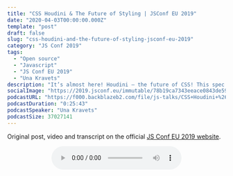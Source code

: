 ```yaml
---
title: "CSS Houdini & The Future of Styling | JSConf EU 2019"
date: "2020-04-03T00:00:00.000Z"
template: "post"
draft: false
slug: "css-houdini-and-the-future-of-styling-jsconf-eu-2019"
category: "JS Conf 2019"
tags:
  - "Open source"
  - "Javascript"
  - "JS Conf EU 2019"
  - "Una Kravets"
description: "It’s almost here! Houdini — the future of CSS! This spec allows developers to write web worklets with JavaScript syntax and access the CSS Object Model for the very first time. Everything will change! In this talk, we’ll will walk through some of the visual magic we can create by using Houdini and its various upcoming browser APIs, and go through a live demo of how we can get started with implementation. Learn about how to use Houdini and what it means for the future of web application styling."
socialImage: "https://2019.jsconf.eu/immutable/78b19ca7343eeace0843de5996fa1c4306db920e/images/cms/una-kravets-6152f1e7-1000-square.jpg"
podcastURL: "https://f000.backblazeb2.com/file/js-talks/CSS+Houdini+%26+The+Future+of+Styling+by+Una+Kravets+%C2%A0JSConf+EU+2019.mp3"
podcastDuration: "0:25:43"
podcastSpeaker: "Una Kravets"
podcastSize: 37027141
---
```


Original post, video and transcript on the official [JS Conf EU 2019 website](https://2019.jsconf.eu/una-kravets/css-houdini-and-the-future-of-styling.html).

<!-- End of podcast preview -->

<div style="text-align: center">
	<audio controls="controls">
		<source type="audio/mp3" src="https://f000.backblazeb2.com/file/js-talks/CSS+Houdini+%26+The+Future+of+Styling+by+Una+Kravets+%C2%A0JSConf+EU+2019.mp3"></source>
		<p>Your browser does not support the audio element.</p>
	</audio>
</div>